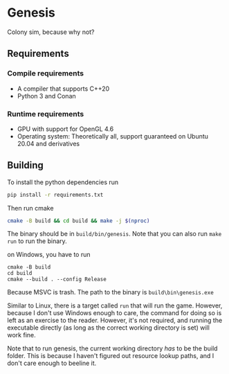 # Genesis

Colony sim, because why not?

## Requirements

### Compile requirements

* A compiler that supports C++20
* Python 3 and Conan

### Runtime requirements

* GPU with support for OpenGL 4.6
* Operating system: Theoretically all, support guaranteed on Ubuntu 20.04 and derivatives

## Building

To install the python dependencies run
```bash
pip install -r requirements.txt
```

Then run cmake
```bash
cmake -B build && cd build && make -j $(nproc)
```

The binary should be in `build/bin/genesis`. Note that you can also run `make run` to run the binary.

on Windows, you have to run
```
cmake -B build
cd build
cmake --build . --config Release
```
Because MSVC is trash. The path to the binary is `build\bin\genesis.exe`

Similar to Linux, there is a target called `run` that will run the game. However, because I don't use Windows enough to care, the command for doing so is left as an exercise to the reader. However, it's not required, and running the executable directly (as long as the correct working directory is set) will work fine.

Note that to run genesis, the current working directory _has_ to be the build folder. This is because I haven't figured out resource lookup paths, and I don't care enough to beeline it.
